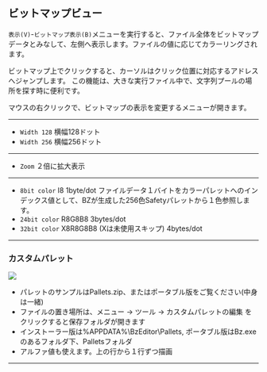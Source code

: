 ## ビットマップビュー

`表示(V)`-`ビットマップ表示(B)`メニューを実行すると、ファイル全体をビットマップデータとみなして、左側へ表示します。ファイルの値に応じてカラーリングされます。

ビットマップ上でクリックすると、カーソルはクリック位置に対応するアドレスへジャンプします。
この機能は、大きな実行ファイル中で、文字列プールの場所を探す時に便利です。

マウスの右クリックで、ビットマップの表示を変更するメニューが開きます。

---

 - `Width 128` 横幅128ドット
 - `Width 256` 横幅256ドット

----

 - `Zoom` ２倍に拡大表示

----

 - `8bit color`  I8      1byte/dot ファイルデータ１バイトをカラーパレットへのインデックス値として、BZが生成した256色Safetyパレットから１色参照します。
 - `24bit color` R8G8B8  3bytes/dot
 - `32bit color` X8R8G8B8 (Xは未使用スキップ) 4bytes/dot


---

### カスタムパレット

![](http://i.imgur.com/wQJuX1w.png)

 - パレットのサンプルはPallets.zip、またはポータブル版をご覧ください(中身は一緒)
 - ファイルの置き場所は、メニュー → ツール → カスタムパレットの編集 をクリックすると保存フォルダが開きます
 - インストーラー版は%APPDATA%\BzEditor\Pallets, ポータブル版はBz.exeのあるフォルダ下、Palletsフォルダ
 - アルファ値も使えます。上の行から１行ずつ描画

---